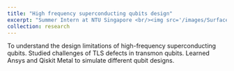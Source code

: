 ```yaml
---
title: "High frequency superconducting qubits design"
excerpt: "Summer Intern at NTU Singapore <br/><img src='/images/Surface Participation Ratio.png' width='40%' alt='SPR'>"
collection: research
---
```

To understand the design limitations of high-frequency superconducting qubits. Studied challenges of TLS defects in
transmon qubits. Learned Ansys and Qiskit Metal to simulate different qubit designs.
